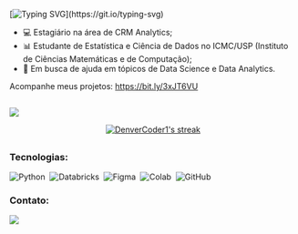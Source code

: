 [![Typing SVG](https://readme-typing-svg.herokuapp.com/?color=c11523&size=40&center=true&vCenter=true&width=1000&lines=Olá,+meu+nome+é+Gabriel+Felipe.+;Seja+Bem-vindo!)](https://git.io/typing-svg)

- 💻 Estagiário na área de CRM Analytics;
- 📊 Estudante de Estatística e Ciência de Dados no ICMC/USP (Instituto de Ciências Matemáticas e de Computação);
- 🚀 Em busca de ajuda em tópicos de Data Science e Data Analytics.


Acompanhe meus projetos: https://bit.ly/3xJT6VU



##

[![](https://activity-graph.herokuapp.com/graph?username=gabriellfelipe7&bg_color=141414&color=e137d6&line=7e4c9e&point=403d3d&area=true&hide_border=true)](https://github.com/ashutosh00710/github-readme-activity-graph)

<p align="center">
  <a href="https://github.com/DenverCoder1/github-readme-streak-stats">
    <img title="🔥 Get streak stats for your profile at git.io/streak-stats" alt="DenverCoder1's streak" src="https://streak-stats.demolab.com?user=gabriellfelipe7&theme=buefy&locale=pt-br&background=141414&dates=6D6666&border=000000&sideNums=fbe5e5&currStreakNum=fbe5e5&currStreakLabel=c11523&sideLabels=6B0C94&ring=c11523&fire=c11523"/>
  </a>

</p>

##
  
### Tecnologias:
![Python](https://img.shields.io/badge/-python-0D1117?style=for-the-badge&logo=python&logoColor=1572B6&labelColor=0D1117)&nbsp;
![Databricks](https://img.shields.io/badge/Databricks-FF3621?style=for-the-badge&logo=Databricks&logoColor=white)&nbsp;
![Figma](https://img.shields.io/badge/-figma-0D1117?style=for-the-badge&logo=figma&labelColor=0D1117)&nbsp;
![Colab](https://img.shields.io/badge/Colab-F9AB00?style=for-the-badge&logo=googlecolab&color=525252)&nbsp;
![GitHub](https://img.shields.io/badge/-GitHub-0D1117?style=for-the-badge&logo=github&labelColor=0D1117)&nbsp;



### Contato:
<div> 
  <a href="https://www.linkedin.com/in/gabrielfelipeoli/" target="_blank"><img src="https://img.shields.io/badge/-LinkedIn-%230077B5?style=for-the-badge&logo=linkedin&logoColor=white" target="_blank"></a> 
</div>
 

